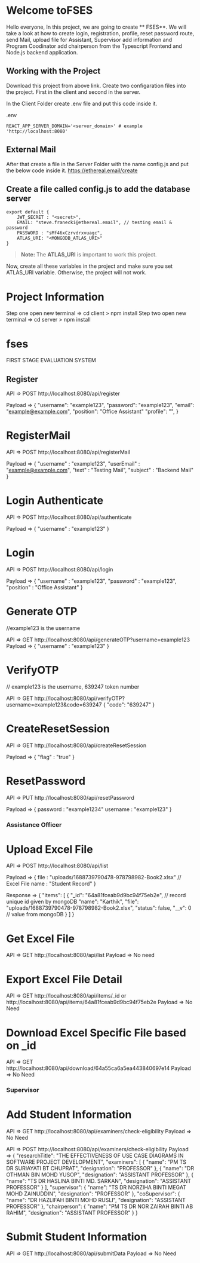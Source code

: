 # Welcome toFSES

Hello everyone, In this project, we are going to create ** FSES**.
We will take a look at how to create login, registration, profile, reset password route, send Mail, 
upload file for Assistant, Supervisor add information and Program Coodinator add chairperson from the Typescript Frontend and  Node.js backend application.

## Working with the Project

Download this project from above link. Create two configaration files into the project.
First in the client and second in the server.

In the Client Folder create .env file and put this code inside it.

.env

```
REACT_APP_SERVER_DOMAIN='<server_domain>' # example 'http://localhost:8080'
```
## External Mail
After that create a file in the Server Folder with the name config.js and put the below code inside it.
https://ethereal.email/create


## Create a file called config.js to add the database server

```
export default {
    JWT_SECRET : "<secret>",
    EMAIL: "steve.franecki@ethereal.email", // testing email & password
    PASSWORD : "sMf46xCzrvdrxvuagc",
    ATLAS_URI: "<MONGODB_ATLAS_URI>"
}
```

> **Note:** The **ATLAS_URI** is important to work this project.

Now, create all these variables in the project and make sure you set ATLAS_URI variable.
Otherwise, the project will not work.


# Project Information 
Step one open new terminal => cd client > npm install 
Step two open new terminal => cd server > npm install


# fses
FIRST STAGE EVALUATION SYSTEM

## Register 

API => POST http://localhost:8080/api/register

Payload => 
{
  "username": "example123",
  "password": "example123",
  "email": "example@example.com",
  "position": "Office Assistant"
  "profile": "",
}

# RegisterMail

API => POST http://localhost:8080/api/registerMail

Payload => 
{
  "username" : "example123",
  "userEmail" : "example@example.com",
  "text" : "Testing Mail",
  "subject" : "Backend Mail"
}

# Login Authenticate

API => POST http://localhost:8080/api/authenticate

Payload => 
{
  "username" : "example123"
}

# Login

API => POST http://localhost:8080/api/login

Payload => 
{
  "username" : "example123",
  "password" : "example123",
  "position" : "Office Assistant"
}

# Generate OTP

//example123 is the username

API => GET http://localhost:8080/api/generateOTP?username=example123
Payload => 
{
  "username" : "example123"
}

# VerifyOTP

// example123 is the username, 639247 token number

API =>  GET http://localhost:8080/api/verifyOTP?username=example123&code=639247 
{
    "code": "639247"
}


# CreateResetSession

API =>  GET http://localhost:8080/api/createResetSession

Payload => 
{
    "flag" : "true"
}

# ResetPassword

API =>  PUT http://localhost:8080/api/resetPassword

Payload => 
{
    password : "example1234"
    username : "example123"
}


### Assistance Officer 

# Upload Excel File

API => POST http://localhost:8080/api/list

Payload => 
{
    file :  "uploads/1688739790478-978798982-Book2.xlsx" // Excel File 
    name :  "Student Record"
}

Response => 
{
  "items": [
    {
      "_id": "64a81fceab9d9bc94f75eb2e",                     // record unique id given by mongoDB
      "name": "Karthik",
      "file": "uploads/1688739790478-978798982-Book2.xlsx",
      "status": false,
      "__v": 0                                               // value from mongoDB
    }
  ]
}

# Get Excel File

API => GET http://localhost:8080/api/list
Payload =>  No need 


# Export Excel File Detail

API => GET http://localhost:8080/api/items/_id or http://localhost:8080/api/items/64a81fceab9d9bc94f75eb2e
Payload => No Need


# Download Excel Specific File based on _id
API => GET http://localhost:8080/api/download/64a55ca6a5ea443840697e14
Payload => No Need


### Supervisor 

# Add Student Information
API => GET http://localhost:8080/api/examiners/check-eligibility
Payload => No Need


API => POST http://localhost:8080/api/examiners/check-eligibility
Payload =>
{
  "researchTitle": "THE EFFECTIVENESS OF USE CASE DIAGRAMS IN SOFTWARE PROJECT DEVELOPMENT",
  "examiners": [
    {
      "name": "PM TS DR SURIAYATI BT CHUPRAT",
      "designation": "PROFESSOR"
    },
    {
      "name": "DR OTHMAN BIN MOHD YUSOP",
      "designation": "ASSISTANT PROFESSOR"
    },
    {
      "name": "TS DR HASLINA BINTI MD. SARKAN",
      "designation": "ASSISTANT PROFESSOR"
    }
  ],
  "supervisor": {
    "name": "TS DR NORZIHA BINTI MEGAT MOHD ZAINUDDIN",
    "designation": "PROFESSOR"
  },
  "coSupervisor": {
    "name": "DR HAZLIFAH BINTI MOHD RUSLI",
    "designation": "ASSISTANT PROFESSOR"
  },
  "chairperson": {
    "name": "PM TS DR NOR ZAIRAH BINTI AB RAHIM",
    "designation": "ASSISTANT PROFESSOR"
  }
}

# Submit Student Information
API => GET http://localhost:8080/api/submitData
Payload => No Need